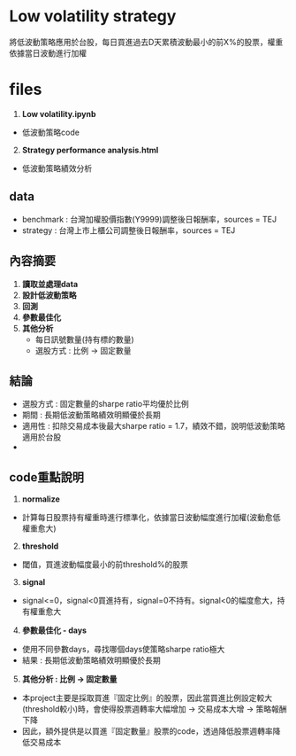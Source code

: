 # Low volatility strategy
將低波動策略應用於台股，每日買進過去D天累積波動最小的前X%的股票，權重依據當日波動進行加權
# files
1. **Low volatility.ipynb**
- 低波動策略code
2. **Strategy performance analysis.html**
- 低波動策略績效分析
## data
- benchmark : 台灣加權股價指數(Y9999)調整後日報酬率，sources = TEJ
- strategy : 台灣上市上櫃公司調整後日報酬率，sources = TEJ
## 內容摘要
1. **讀取並處理data**
2. **設計低波動策略**
3. **回測**
4. **參數最佳化**
5. **其他分析**
    - 每日訊號數量(持有標的數量)
    - 選股方式 : 比例 -> 固定數量
## 結論
- 選股方式 : 固定數量的sharpe ratio平均優於比例
- 期間 : 長期低波動策略績效明顯優於長期
- 適用性 : 扣除交易成本後最大sharpe ratio = 1.7，績效不錯，說明低波動策略適用於台股
- 
## code重點說明
1. **normalize**
- 計算每日股票持有權重時進行標準化，依據當日波動幅度進行加權(波動愈低權重愈大)
2. **threshold**
- 閾值，買進波動幅度最小的前threshold%的股票
3. **signal**
- signal<=0，signal<0買進持有，signal=0不持有。signal<0的幅度愈大，持有權重愈大
4. **參數最佳化 - days**
- 使用不同參數days，尋找哪個days使策略sharpe ratio極大
- 結果 : 長期低波動策略績效明顯優於長期
5. **其他分析 : 比例 -> 固定數量**
- 本project主要是採取買進『固定比例』的股票，因此當買進比例設定較大(threshold較小)時，會使得股票週轉率大幅增加 -> 交易成本大增 -> 策略報酬下降
- 因此，額外提供是以買進『固定數量』股票的code，透過降低股票週轉率降低交易成本

